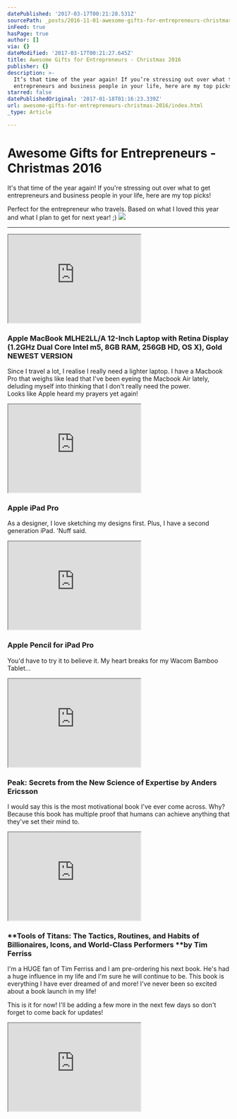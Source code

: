 ```yaml
---
datePublished: '2017-03-17T00:21:28.531Z'
sourcePath: _posts/2016-11-01-awesome-gifts-for-entrepreneurs-christmas-2016.md
inFeed: true
hasPage: true
author: []
via: {}
dateModified: '2017-03-17T00:21:27.645Z'
title: Awesome Gifts for Entrepreneurs - Christmas 2016
publisher: {}
description: >-
  It’s that time of the year again! If you’re stressing out over what to get
  entrepreneurs and business people in your life, here are my top picks!
starred: false
datePublishedOriginal: '2017-01-18T01:16:23.339Z'
url: awesome-gifts-for-entrepreneurs-christmas-2016/index.html
_type: Article

---
```

# Awesome Gifts for Entrepreneurs - Christmas 2016

It's that time of the year again! If you're stressing out over what to get entrepreneurs and business people in your life, here are my top picks!

Perfect for the entrepreneur who travels. Based on what I loved this year and what I plan to get for next year! ;)
![](https://the-grid-user-content.s3-us-west-2.amazonaws.com/f3b6f6d5-76c8-449e-b534-4d4b613d4811.jpg)

---

<iframe src="https://the-grid.github.io/ed-userhtml/?g=eJx1klFv2jAUhf9K5ge_pbFDkwLDILpSLRJMk9Ku0l6ii3ObWEns1LbG2K-fC53KJu3Nusc693zHXkjUHu1yAVFr8VmQ1vvRzZPkcDhcwQC_jL6SZkjW49hjvAN5a0wX77afN-l2G_M0LrRs4zvlxh6OST0mt4xvisfNd_6UvPqBq3pVOVepfuXEKKlC8fhwP6Uvqhb8-mbKWJ5Nr6mzgsecdng8GFs7MYDch020V7r7ZGoUvUqph0agalpprI5TdhKLWkiez1iWTrJgluU1IJ9Nssm-zrPn2SzjMxJ5sA16Qap9D7ojy4UammgfFqEVhJHIWSlIYHaxhjfqGGp3dB6HE_5B1cHAJS-rCrU0tdLNGWNdFl_EOzO9N3YAL6pyy3NW0eJOrJ3SxQAN0h3YDv3XHmTooKQl2h9K4je0ThktUsZu2DRN6VMp-L-oJFouEjjnPoX980zK_i8yBm3l_-7r1KIJ9nCRmUSBzreCcBK1r9f96XhRD_RhFFryxx4FOQtzbTRGH9QwGutB-4_REEpWes7Gn5djEiUh-tsv-w1SYMr9" height="200" style=""></iframe>

### Apple MacBook MLHE2LL/A 12-Inch Laptop with Retina Display (1.2GHz Dual Core Intel m5, 8GB RAM, 256GB HD, OS X), Gold NEWEST VERSION

Since I travel a lot, I realise I really need a lighter laptop. I have a Macbook Pro that weighs like lead that I've been eyeing the Macbook Air lately, deluding myself into thinking that I don't really need the power.   
Looks like Apple heard my prayers yet again!

<iframe src="https://the-grid.github.io/ed-userhtml/?g=eJx1kl9v2yAUxb8K44GXyTW4zh9nIVG6LlOkdavkdX20iLmxUWyggOZln37UadVs0t7QPVeH8zuwrEEHcKulQK2DA8dtCNYv0nQYhivRi99GX9WmTzfWdpCoeyETls0_3ySPKtmqpLSihlTa9IayyeTbLbv7lD7bCF91qvK-Ut3ac1sTBfzh-3ZOnpTkLJ_NKZ2y_Jp4x1nCyBFOg3HSc2WFfG-dIZ3Sx49GAu9URoJoOKimrY3TSUZHcSf5YT8pZF4U2aTI8tkBiillmZhNKZ3A4brOMQrCNRA4rvad0Ee8Wqq-Qft4EziOKUbe1RxHVp9o8UKbCOlPPkA_Yg9KRgOfPq0r0LWRSjdnjk25-8rfoMnWuF4EXpVf2JRWZHfLN17pXS8aIHfCHSHcd7Eq_lCSEtxPVcMPcF4ZzTNKZ3SeZeSx5OxfVIxWy1Scc49hX59Huf9Fhqitw999jS2aaC8uMmMU6ULLMcOofV4P4_GiHtHFUWwpnDrg-CwstNGA3qneGheEDh9QH0tWekHtr8sxRmmM_vK7_gCU5Mdw" height="200" style=""></iframe>

### Apple iPad Pro

As a designer, I love sketching my designs first. Plus, I have a second generation iPad. 'Nuff said.

<iframe src="https://the-grid.github.io/ed-userhtml/?g=eJx1ktFu0zAUhl_F-MJ3nZOUpqHUrQqoUic2TQuUwU10Yp8mVhM72IYynh4vHaIgcWed3z76v09eSjQB3WoJpHV4ELQNYfALzk-n0xX08NOaK2l73gx8cFZ9k4G_SdL89vN8XrzkTy_AV52uvK90t9YoPn7YFmzwUqQspve7d2I2236Z3s2m19f7NN_f3D9sNg-s0-b41ioUnc5YgEagblppnZlkyRjulMjrIs_rTB7mME2LfAYqU_JQTAspAQ_1K0oCuAaDoFXdgTnS1VL3DamtU-gETSjxTgoaWfzEwDPNBJR_9AH7EeukVVzg-dd1hUZapU1zJtiUu1vxh5RtreshiKp8n-ZJxSLWxmuz66FBdgPuiOGuAxnxS1ai-64l7tF5bY3IkmSeFFnGPpXRyT-olKyWHM69x7K_9Wv3v8oYs3X429do0cb1cNGZkkgXWkFTStqn62E8XuiBLo6ipfDYoaDnYGGsQfJC94N1AUx4TfooWZtFMvy4HFPCY_Xn3_ML68u-gQ" height="200" style=""></iframe>

### Apple Pencil for iPad Pro

You'd have to try it to believe it. My heart breaks for my Wacom Bamboo Tablet...

<iframe src="https://the-grid.github.io/ed-userhtml/?g=eJx1kl1LwzAUhv9KzEXvZtKum3MuG0MRBipC_bgsp-lZG9YmNYlO_fVm3cQpeBfOmxye9yEzidqjnc-A1BbXgtbed27K2Ha7PYUWPo0-laZlVcc6a8pX6RkfpWk6GifDCdu9AJc3KncuV81CoXh8uJ5EjdKbS1OiaFQSeagEqqqWxupBwvtwVYoxphzi87TEtYRiyMdFsR7GRZGkIz6Kh2eUeLAVekHzogG9ofOZaitSGFuiFZRT4qwUNJC6gYYD6wBK9-E8tj30VpVhgWMvixy1NKXS1Z5vma3uxE-P6NrYFrzIs5t4zPNodSWWTulVCxVGt2A36O8bkKFcFmVo35TEJ7ROGS0Szs_4JEmi50zEf6tSMp8x2HP3sN9ylf0PGUO28L999RZNWA9HzJSEdr4WNKak3l33_fFIDzRhFCz5jwYF3QdTbTSSE9V2xnrQ_oK0QbLSU969H48pYQH98De-AHnvsxU" height="200" style=""></iframe>

### **Peak: Secrets from the New Science of Expertise** by Anders Ericsson

I would say this is the most motivational book I've ever come across. Why? Because this book has multiple proof that humans can achieve anything that they've set their mind to.

<iframe src="https://the-grid.github.io/ed-userhtml/?g=eJx1klFr2zAQx7-Kqge_uZLdLHbTKKHrKAS2UXC2PpqrdbGPyFImiWXdp5_qtDQb7E3cHcf_9zstO7QR_WoJbPC4U3yI8RAWQhyPx0sY4bezl50bxdY5E_ItRbAh_0jGkLNAHkP-6LzR-Z2BEPIH9DvnR_RB6IMorsp6Xl9VdS1eVkNoDbUhtGTWhOrb9r7ODNn9ndOoDJVZhF4h9UPnvM1LOTU3WmE5u5Ywk_PddVEWZaWhqGeI1QetC6gr4CyC7zEq3j4ZsHu-WtLYsyfnNXrFJWfBd4onpJBbeIXKQYfnEHGc6I6k04IgfqxbtJ3TZPtTvttm81W9c2T3iQ6iapvPxVy22eaTug1kNyP0mH0Bv8f4YKBLcE3WoP9JHX5PMpIrVUpZyboss8dGFf-icrZaCjjlnsK-XYH8_yJj6q3j374miy6th7PMnCW6OChecDa8jMfpeaYHTColS_HZoOKnxsI6i-yCxoPz6ebxho1JMtmFPPw6L3MmUvTXT_QHNwLCUQ" height="200" style=""></iframe>

### **Tools of Titans: The Tactics, Routines, and Habits of Billionaires, Icons, and World-Class Performers **by Tim Ferriss

I'm a HUGE fan of Tim Ferriss and I am pre-ordering his next book. He's had a huge influence in my life and I'm sure he will continue to be. This book is everything I have ever dreamed of and more! I've never been so excited about a book launch in my life!

This is it for now! I'll be adding a few more in the next few days so don't forget to come back for updates!

<iframe src="https://the-grid.github.io/ed-userhtml/?g=eJwlzrEOgjAQANCdrzAMbEcpJSgJ4MxgYmL8gGt7QlVa02ti5OuNcX7L69lE90o7jmbIhdjAY4krbsEDWv5worU0YRVvZ2dKLIKnOx9PGB-Uzk80NFwvBacQabIDuXkxIXqoqwLt5DmhNz-QlcJuTw3ITtfQYNsCqlsFpA-tJiU7VDIfe_HPjFn2BdLyMhY" height="200" style=""></iframe>